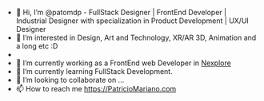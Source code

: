 - 👋 Hi, I’m @patomdp - FullStack Designer | FrontEnd Developer | Industrial Designer with specialization in Product Development | UX/UI Designer 
- 👀 I’m interested in Design, Art and Technology, XR/AR 3D, Animation and a long etc :D
-
- 💼 I’m currently working as a FrontEnd web Developer in [Nexplore](https://www.nexplore.com/)
- 🌱 I’m currently learning FullStack Development.
- 💞️ I’m looking to collaborate on ...
- 📫 How to reach me https://PatricioMariano.com

<!---
patomdp/patomdp is a ✨ special ✨ repository because its `README.md` (this file) appears on your GitHub profile.
You can click the Preview link to take a look at your changes.
--->

